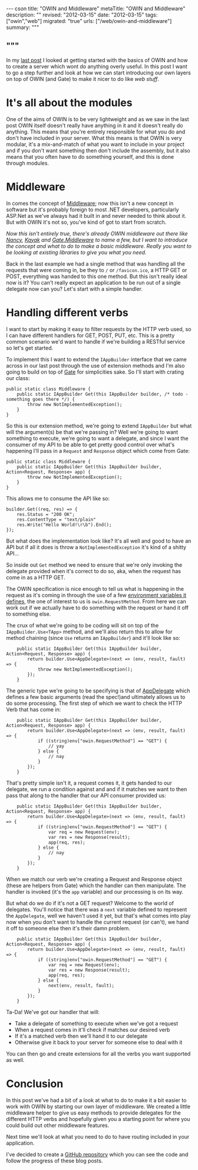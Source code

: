 --- cson
title: "OWIN and Middleware"
metaTitle: "OWIN and Middleware"
description: ""
revised: "2012-03-15"
date: "2012-03-15"
tags: ["owin","web"]
migrated: "true"
urls: ["/web/owin-and-middleware"]
summary: """

"""
---
In my [last post](http://www.aaron-powell.com/web/hello-owin) I looked at getting started with the basics of OWIN and how to create a server which wont do anything overly useful. In this post I want to go a step further and look at how we can start introducing our own layers on top of OWIN (and Gate) to make it nicer to do like *web stuff*.

# It's all about the modules

One of the aims of OWIN is to be very lightweight and as we saw in the last post OWIN itself doesn't really have anything in it and it doesn't really do anything. This means that you're entirely responsible for what you do and don't have included in your server. What this means is that OWIN is very modular, it's a mix-and-match of what you want to include in your project and if you don't want something then don't include the assembly, but it also means that you often have to do something yourself, and this is done through modules.

# Middleware

In comes the concept of [Middleware](http://en.wikipedia.org/wiki/Middleware); now this isn't a new concept in software but it's probably foreign to most .NET developers, particularly ASP.Net as we've always had it built in and never needed to think about it. But with OWIN it's not so, you've kind of got to start from scratch.

*Now this isn't entirely true, there's already OWIN middleware out there like [Nancy](http://nancyfx.org/), [Kayak](https://github.com/kayak/kayak) and [Gate.Middleware](http://nuget.org/packages/gate.middleware) to name a few, but I want to introduce the concept and what to do to make a basic middleware. Really you want to be looking at existing libraries to give you what you need.*

Back in the last example we had a single method that was handling all the requests that were coming in, be they to `/` or `/favicon.ico`, a HTTP GET or POST, everything was handed to this one method. But this isn't really ideal now is it? You can't really expect an application to be run out of a single delegate now can you? Let's start with a simple handler.

# Handling different verbs

I want to start by making it easy to filter requests by the HTTP verb used, so I can have different handlers for GET, POST, PUT, etc. This is a pretty common scenario we'd want to handle if we're building a RESTful service so let's get started.

To implement this I want to extend the `IAppBuilder` interface that we came across in our last post through the use of extension methods and I'm also going to build on top of [Gate](http://nuget.org/packages/gate) for simplicities sake. So I'll start with crating our class:

    public static class Middleware {
        public static IAppBuilder Get(this IAppBuilder builder, /* todo - something goes there */) {
            throw new NotImplementedException();
        }
    }
    
So this is our extension method, we're going to extend `IAppBuilder` but what will the argument(s) be that we're passing in? Well we're going to want something to execute, we're going to want a delegate, and since I want the consumer of my API to be able to get pretty good control over what's happening I'll pass in a `Request` and `Response` object which come from Gate:

    public static class Middleware {
        public static IAppBuilder Get(this IAppBuilder builder, Action<Request, Response> app) {
            throw new NotImplementedException();
        }
    }
    
This allows me to consume the API like so:

	builder.Get((req, res) => {
		res.Status = "200 OK";
		res.ContentType = "text/plain"
		res.Write("Hello World!\r\b").End();
	});

But what does the implementation look like? It's all well and good to have an API but if all it does is throw a `NotImplementedException` it's kind of a shitty API...

So inside out `Get` method we need to ensure that we're only invoking the delegate provided when it's correct to do so, aka, when the request has come in as a HTTP GET.

The OWIN specification is nice enough to tell us what is happening in the request as it's coming in through the use of a few [environment variables it defines](http://owin.org/spec/owin-1.0.0draft5.html#EnvironmentDictionary), the one of interest to us is `owin.RequestMethod`. From here we can work out if we actually have to do something with the request or hand it off to something else.

The crux of what we're going to be coding will sit on top of the `IAppBuilder.Use<TApp>` method, and we'll also return this to allow for method chaining (since `Use` returns an `IAppBuilder`) and it'll look like so:

        public static IAppBuilder Get(this IAppBuilder builder, Action<Request, Response> app) {
            return builder.Use<AppDelegate>(next => (env, result, fault) => {
                throw new NotImplementedException();
            });
        }
        
The generic type we're going to be specifying is that of [AppDelegate](http://owin.org/spec/owin-1.0.0draft5.html#ApplicationDelegate) which defines a few basic arguments (read the spec!)and ultimately allows us to do some processing. The first step of which we want to check the HTTP Verb that has come in:

        public static IAppBuilder Get(this IAppBuilder builder, Action<Request, Response> app) {
            return builder.Use<AppDelegate>(next => (env, result, fault) => {
                if ((string)env["owin.RequestMethod"] == "GET") {
                    // yay
                } else {
                    // nay
                }
            });
        }
        
That's pretty simple isn't it, a request comes it, it gets handed to our delegate, we run a condition against and and if it matches we want to then pass that along to the handler that our API consumer provided us:

        public static IAppBuilder Get(this IAppBuilder builder, Action<Request, Response> app) {
            return builder.Use<AppDelegate>(next => (env, result, fault) => {
                if ((string)env["owin.RequestMethod"] == "GET") {
                    var req = new Request(env);
                    var res = new Response(result);
                    app(req, res);
                } else {
                    // nay
                }
            });
        }
        
When we match our verb we're creating a Request and Response object (these are helpers from Gate) which the handler can then manipulate. The handler is invoked (it's the `app` variable) and our processing is on its way.
        
But what do we do if it's not a GET request? Welcome to the world of delegates. You'll notice that there was a `next` variable defined to represent the `AppDelegate`, well we haven't used it yet, but that's what comes into play now when you don't want to handle the current request (or can't), we hand it off to someone else then it's their damn problem.

        public static IAppBuilder Get(this IAppBuilder builder, Action<Request, Response> app) {
            return builder.Use<AppDelegate>(next => (env, result, fault) => {
                if ((string)env["owin.RequestMethod"] == "GET") {
                    var req = new Request(env);
                    var res = new Response(result);
                    app(req, res);
                } else {
                    next(env, result, fault);
                }
            });
        }
        
Ta-Da! We've got our handler that will:

* Take a delegate of something to execute when we've got a request
* When a request comes in it'll check if matches our desired verb
* If it's a matched verb then we'll hand it to our delegate
* Otherwise give it back to your server for someone else to deal with it

You can then go and create extensions for all the verbs you want supported as well.

# Conclusion

In this post we've had a bit of a look at what to do to make it a bit easier to work with OWIN by starting our own layer of middleware. We created a little middleware helper to give us easy methods to provide delegates for the different HTTP verbs and hopefully given you a starting point for where you could build out other middleware features.

Next time we'll look at what you need to do to have routing included in your application.

I've decided to create a [GitHub repository](https://github.com/aaronpowell/Owin.HelloWorld) which you can see the code and follow the progress of these blog posts.
